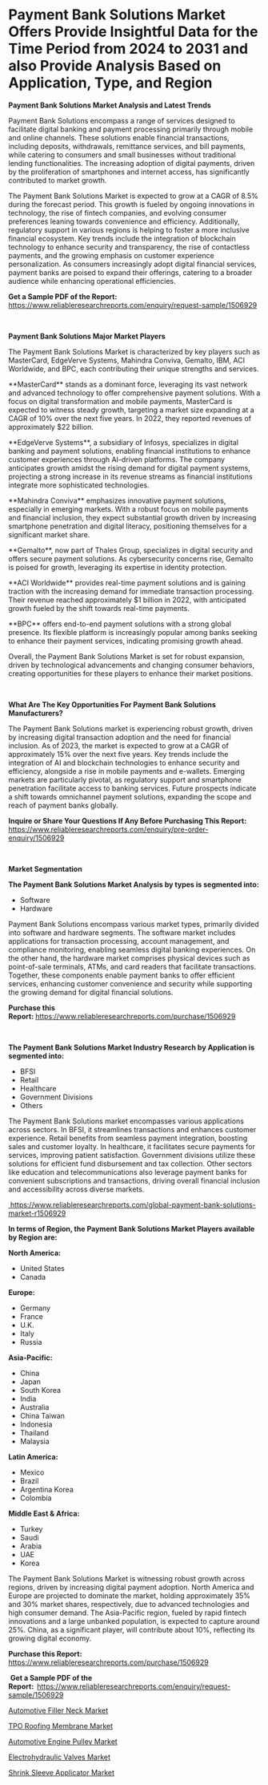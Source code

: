 <p><h1>Payment Bank Solutions Market Offers Provide Insightful Data for the Time Period from 2024 to 2031 and also Provide Analysis Based on Application, Type, and Region</h1></p><p><strong>Payment Bank Solutions Market Analysis and Latest Trends</strong></p>
<p><p>Payment Bank Solutions encompass a range of services designed to facilitate digital banking and payment processing primarily through mobile and online channels. These solutions enable financial transactions, including deposits, withdrawals, remittance services, and bill payments, while catering to consumers and small businesses without traditional lending functionalities. The increasing adoption of digital payments, driven by the proliferation of smartphones and internet access, has significantly contributed to market growth.</p><p>The Payment Bank Solutions Market is expected to grow at a CAGR of 8.5% during the forecast period. This growth is fueled by ongoing innovations in technology, the rise of fintech companies, and evolving consumer preferences leaning towards convenience and efficiency. Additionally, regulatory support in various regions is helping to foster a more inclusive financial ecosystem. Key trends include the integration of blockchain technology to enhance security and transparency, the rise of contactless payments, and the growing emphasis on customer experience personalization. As consumers increasingly adopt digital financial services, payment banks are poised to expand their offerings, catering to a broader audience while enhancing operational efficiencies.</p></p>
<p><strong>Get a Sample PDF of the Report:&nbsp;</strong> <a href="https://www.reliableresearchreports.com/enquiry/request-sample/1506929?utm_campaign=8&utm_medium=2&utm_source=Github&utm_content=ia&utm_term=27122024&utm_id=payment-bank-solutions">https://www.reliableresearchreports.com/enquiry/request-sample/1506929</a></p>
<p>&nbsp;</p>
<p><strong>Payment Bank Solutions Major Market Players</strong></p>
<p><p>The Payment Bank Solutions Market is characterized by key players such as MasterCard, EdgeVerve Systems, Mahindra Conviva, Gemalto, IBM, ACI Worldwide, and BPC, each contributing their unique strengths and services.</p><p>**MasterCard** stands as a dominant force, leveraging its vast network and advanced technology to offer comprehensive payment solutions. With a focus on digital transformation and mobile payments, MasterCard is expected to witness steady growth, targeting a market size expanding at a CAGR of 10% over the next five years. In 2022, they reported revenues of approximately $22 billion.</p><p>**EdgeVerve Systems**, a subsidiary of Infosys, specializes in digital banking and payment solutions, enabling financial institutions to enhance customer experiences through AI-driven platforms. The company anticipates growth amidst the rising demand for digital payment systems, projecting a strong increase in its revenue streams as financial institutions integrate more sophisticated technologies.</p><p>**Mahindra Conviva** emphasizes innovative payment solutions, especially in emerging markets. With a robust focus on mobile payments and financial inclusion, they expect substantial growth driven by increasing smartphone penetration and digital literacy, positioning themselves for a significant market share.</p><p>**Gemalto**, now part of Thales Group, specializes in digital security and offers secure payment solutions. As cybersecurity concerns rise, Gemalto is poised for growth, leveraging its expertise in identity protection.</p><p>**ACI Worldwide** provides real-time payment solutions and is gaining traction with the increasing demand for immediate transaction processing. Their revenue reached approximately $1 billion in 2022, with anticipated growth fueled by the shift towards real-time payments.</p><p>**BPC** offers end-to-end payment solutions with a strong global presence. Its flexible platform is increasingly popular among banks seeking to enhance their payment services, indicating promising growth ahead.</p><p>Overall, the Payment Bank Solutions Market is set for robust expansion, driven by technological advancements and changing consumer behaviors, creating opportunities for these players to enhance their market positions.</p></p>
<p>&nbsp;</p>
<p><strong>What Are The Key Opportunities For Payment Bank Solutions Manufacturers?</strong></p>
<p><p>The Payment Bank Solutions market is experiencing robust growth, driven by increasing digital transaction adoption and the need for financial inclusion. As of 2023, the market is expected to grow at a CAGR of approximately 15% over the next five years. Key trends include the integration of AI and blockchain technologies to enhance security and efficiency, alongside a rise in mobile payments and e-wallets. Emerging markets are particularly pivotal, as regulatory support and smartphone penetration facilitate access to banking services. Future prospects indicate a shift towards omnichannel payment solutions, expanding the scope and reach of payment banks globally.</p></p>
<p><strong>Inquire or Share Your Questions If Any Before Purchasing This Report:</strong> <a href="https://www.reliableresearchreports.com/enquiry/pre-order-enquiry/1506929?utm_campaign=8&utm_medium=2&utm_source=Github&utm_content=ia&utm_term=27122024&utm_id=payment-bank-solutions">https://www.reliableresearchreports.com/enquiry/pre-order-enquiry/1506929</a></p>
<p>&nbsp;</p>
<p><strong>Market Segmentation</strong></p>
<p><strong>The Payment Bank Solutions Market Analysis by types is segmented into:</strong></p>
<p><ul><li>Software</li><li>Hardware</li></ul></p>
<p><p>Payment Bank Solutions encompass various market types, primarily divided into software and hardware segments. The software market includes applications for transaction processing, account management, and compliance monitoring, enabling seamless digital banking experiences. On the other hand, the hardware market comprises physical devices such as point-of-sale terminals, ATMs, and card readers that facilitate transactions. Together, these components enable payment banks to offer efficient services, enhancing customer convenience and security while supporting the growing demand for digital financial solutions.</p></p>
<p><strong>Purchase this Report:&nbsp;</strong><a href="https://www.reliableresearchreports.com/purchase/1506929?utm_campaign=8&utm_medium=2&utm_source=Github&utm_content=ia&utm_term=27122024&utm_id=payment-bank-solutions">https://www.reliableresearchreports.com/purchase/1506929</a></p>
<p>&nbsp;</p>
<p><strong>The Payment Bank Solutions Market Industry Research by Application is segmented into:</strong></p>
<p><ul><li>BFSI</li><li>Retail</li><li>Healthcare</li><li>Government Divisions</li><li>Others</li></ul></p>
<p><p>The Payment Bank Solutions market encompasses various applications across sectors. In BFSI, it streamlines transactions and enhances customer experience. Retail benefits from seamless payment integration, boosting sales and customer loyalty. In healthcare, it facilitates secure payments for services, improving patient satisfaction. Government divisions utilize these solutions for efficient fund disbursement and tax collection. Other sectors like education and telecommunications also leverage payment banks for convenient subscriptions and transactions, driving overall financial inclusion and accessibility across diverse markets.</p></p>
<p><a href="https://www.reliableresearchreports.com/global-payment-bank-solutions-market-r1506929?utm_campaign=8&utm_medium=2&utm_source=Github&utm_content=ia&utm_term=27122024&utm_id=payment-bank-solutions">&nbsp;https://www.reliableresearchreports.com/global-payment-bank-solutions-market-r1506929</a></p>
<p><strong>In terms of Region, the Payment Bank Solutions Market Players available by Region are:</strong></p>
<p>
    <p> <strong> North America: </strong>
        <ul>
            <li>United States</li>
            <li>Canada</li>
        </ul>
        </p> 
    <p> <strong> Europe: </strong>
        <ul>
            <li>Germany</li>
            <li>France</li>
            <li>U.K.</li>
            <li>Italy</li>
            <li>Russia</li>
        </ul>
        </p> 
    <p> <strong> Asia-Pacific: </strong>
        <ul>
            <li>China</li>
            <li>Japan</li>
            <li>South Korea</li>
            <li>India</li>
            <li>Australia</li>
            <li>China Taiwan</li>
            <li>Indonesia</li>
            <li>Thailand</li>
            <li>Malaysia</li>
        </ul>
        </p> 
    <p> <strong> Latin America: </strong>
        <ul>
            <li>Mexico</li>
            <li>Brazil</li>
            <li>Argentina Korea</li>
            <li>Colombia</li>
        </ul>
        </p> 
    <p> <strong> Middle East & Africa: </strong>
        <ul>
            <li>Turkey</li>
            <li>Saudi</li>
            <li>Arabia</li>
            <li>UAE</li>
            <li>Korea</li>
        </ul>
    </p>
    </p>
<p><p>The Payment Bank Solutions Market is witnessing robust growth across regions, driven by increasing digital payment adoption. North America and Europe are projected to dominate the market, holding approximately 35% and 30% market shares, respectively, due to advanced technologies and high consumer demand. The Asia-Pacific region, fueled by rapid fintech innovations and a large unbanked population, is expected to capture around 25%. China, as a significant player, will contribute about 10%, reflecting its growing digital economy.</p></p>
<p><strong>Purchase this Report: </strong><a href="https://www.reliableresearchreports.com/purchase/1506929?utm_campaign=8&utm_medium=2&utm_source=Github&utm_content=ia&utm_term=27122024&utm_id=payment-bank-solutions">https://www.reliableresearchreports.com/purchase/1506929</a></p>
<p>&nbsp;<strong>Get a Sample PDF of the Report:&nbsp;&nbsp;</strong><a href="https://www.reliableresearchreports.com/enquiry/request-sample/1506929?utm_campaign=8&utm_medium=2&utm_source=Github&utm_content=ia&utm_term=27122024&utm_id=payment-bank-solutions">https://www.reliableresearchreports.com/enquiry/request-sample/1506929</a></p>
<p><strong></strong></p>
<p><p><a href="https://github.com/comasnickie/Market-Research-Report-List-1/blob/main/automotive-filler-neck-market.md?utm_campaign=8&utm_medium=2&utm_source=Github&utm_content=ia&utm_term=27122024&utm_id=payment-bank-solutions">Automotive Filler Neck Market</a></p><p><a href="https://www.linkedin.com/pulse/detailed-examination-tpo-roofing-membrane-market-size-share-revenue-himbf?utm_campaign=8&utm_medium=2&utm_source=Github&utm_content=ia&utm_term=27122024&utm_id=payment-bank-solutions">TPO Roofing Membrane Market</a></p><p><a href="https://github.com/mcfred89/Market-Research-Report-List-1/blob/main/automotive-engine-pulley-market.md?utm_campaign=8&utm_medium=2&utm_source=Github&utm_content=ia&utm_term=27122024&utm_id=payment-bank-solutions">Automotive Engine Pulley Market</a></p><p><a href="https://www.linkedin.com/pulse/future-electrohydraulic-valves-market-expected-cagr-75-over-2024-thsle?utm_campaign=8&utm_medium=2&utm_source=Github&utm_content=ia&utm_term=27122024&utm_id=payment-bank-solutions">Electrohydraulic Valves Market</a></p><p><a href="https://www.linkedin.com/pulse/shrink-sleeve-applicator-market-growth-2024-2031-factors-behind-l1jwe?utm_campaign=8&utm_medium=2&utm_source=Github&utm_content=ia&utm_term=27122024&utm_id=payment-bank-solutions">Shrink Sleeve Applicator Market</a></p></p>